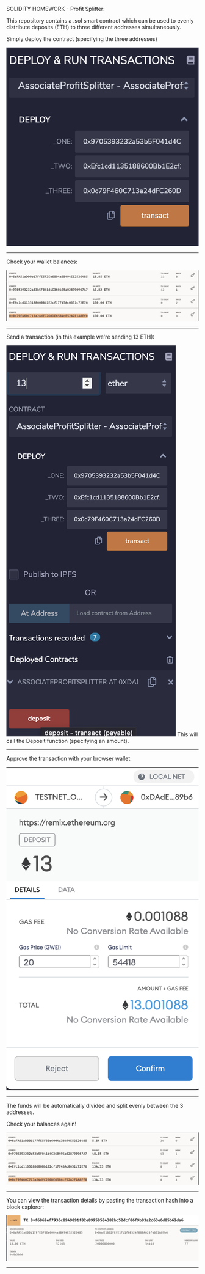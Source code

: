 SOLIDITY HOMEWORK - Profit Splitter:

This repository contains a .sol smart contract which can be used to evenly distribute deposits (ETH) to three different addresses simultaneously.

Simply deploy the contract (specifying the three addresses)

![deploy scrn](screenshots/Deploy.png)
****
Check your wallet balances:

![before](screenshots/Before.png)
****
Send a transaction (in this example we're sending 13 ETH):

![tx](screenshots/Deposit.png)
This will call the Deposit function (specifying an amount).

****

Approve the transaction with your browser wallet:

![approve](screenshots/ApproveMM.png)

****


The funds will be automatically divided and split evenly between the 3 addresses.

Check your balances again!

![after](screenshots/After.png)
****
You can view the transaction details by pasting the transaction hash into a block explorer:

![txGanache](screenshots/txGanache.png)

****
